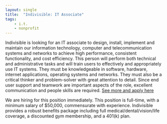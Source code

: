 ```yaml
---
layout: single
title:  "Indivisible: IT Associate"
tags: 
    - i.t.
    - nonprofit
---
```

Indivisible is looking for an IT associate to design, install, implement and maintain our information technology, computer and telecommunication systems and networks to achieve high performance, consistent functionality, and cost efficiency. This person will perform both technical and administrative tasks and will train users to effectively and appropriately use IT systems. They must be knowledgeable in software, hardware, internet applications, operating systems and networks. They must also be a critical thinker and problem-solver with great attention to detail. Since end user support and teamwork are important aspects of the role, excellent communication and people skills are required.
[See more and apply here](https://jobs.lever.co/indivisible/ac8fd231-5878-48b6-bacc-7a7e0887bd5e)

We are hiring for this position immediately. This position is full-time, with a minimum salary of $50,000, commensurate with experience. Indivisible provides a robust benefits package including full medical/dental/vision/life coverage, a discounted gym membership, and a 401(k) plan.
